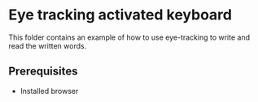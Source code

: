# Eye tracking activated keyboard

This folder contains an example of how to use eye-tracking to write and read the written words.

## Prerequisites
- Installed browser

